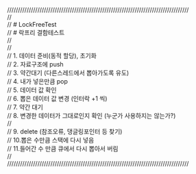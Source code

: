 //////////////////////////////////////////////////////////////////////////////////// <br />
// <br />
// # LockFreeTest <br />
// # 락프리 결함테스트 <br />
//<br />
//<br />
// 1. 데이터 준비(동적 할당), 초기화<br />
// 2. 자료구조에 push<br />
// 3. 약간대기 (다른스레드에서 뽑아가도록 유도)<br />
// 4. 내가 넣은만큼 pop<br />
// 5. 데이터 값 확인<br />
// 6. 뽑은 데이터 값 변경 (인터락 +1 씩)<br />
// 7. 약간 대기<br />
// 8. 변경한 데이터가 그대로인지 확인 (누군가 사용하지는 않는가?)<br />
// <br />
// 9. delete (참조오류, 댕글링포인터 등 찾기)<br />
// 10.뽑은 수만큼 스택에 다시 넣음<br />
// 11.들어간 수 만큼 큐에서 다시 뽑아서 버림<br />
//<br />
////////////////////////////////////////////////////////////////////////////////////<br />
